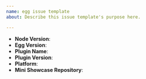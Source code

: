 ```yaml
---
name: egg issue template
about: Describe this issue template's purpose here.

---
```


<!--
Thank you for reporting an issue.

1. It's RECOMMENDED to submit PR for typo or tiny bug fix.
2. If this's a FEATURE request, please provide: details, pseudo codes if necessary.
3. If this's a BUG, please provide: course repetition, error log and configuration. Fill in as much of the template below as you're able.
4. It will be nice to use `egg-init --type=simple bug` to provide a mini GitHub repository which can reproduce the issue.

感谢您向我们反馈问题。

1. 提交问题前，请先阅读 https://eggjs.org/zh-cn/faq.html
2. 我们推荐如果是小问题（错别字修改，小的 bug fix）直接提交 PR。
3. 如果是一个新需求，请提供：详细需求描述，最好是有伪代码实现。
4. 如果是一个 BUG，请提供：复现步骤，错误日志以及相关配置，并尽量填写下面的模板中的条目。
5. 如果可以，请使用 `egg-init --type=simple bug` 提供一个最小可复现的代码仓库，方便我们排查问题。
6. 扩展阅读：[『如何向开源项目提交无法解答的问题』](https://zhuanlan.zhihu.com/p/25795393)
-->

* **Node Version**:
* **Egg Version**:
* **Plugin Name**:
* **Plugin Version**:
* **Platform**:
* **Mini Showcase Repository**:

<!-- Enter your issue details below this comment. -->
